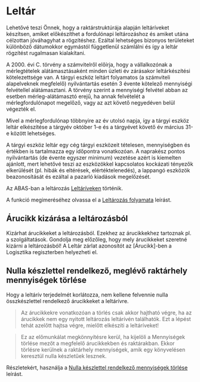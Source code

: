 # Leltár

Lehetővé teszi Önnek, hogy a raktárstruktúrája alapján leltáríveket készítsen, amiket előkészíthet a fordulónapi leltározáshoz és amiket utána célzottan jóváhagyhat a rögzítéshez. Ezáltal lehetséges bizonyos területeket különböző dátumokkor egymástól függetlenül számlálni és így a leltár rögzítést rugalmasan kialakítani.

A 2000. évi C. törvény a számvitelről előírja, hogy a vállalkozónak a mérlegtételek alátámasztásaként minden üzleti év zárásakor leltárkészítési kötelezettsége van. A tárgyi eszköz leltárt folyamatos (a számviteli alapelveknek megfelelő) nyilvántartás esetén 3 évente kötelező mennyiségi felvétellel alátámasztani. A törvény szerint a mennyiségi felvétel abban az esetben mérleg-alátámasztó erejű, ha annak felvételét a mérlegfordulónapot megelőző, vagy az azt követő negyedéven belül végezték el.

Mivel a mérlegfordulónap többnyire az év utolsó napja, így a tárgyi eszköz leltár elkészítése a tárgyév október 1-e és a tárgyévet követő év március 31-e között lehetséges. 

A tárgyi eszköz leltár egy cég tárgyi eszközeit tételesen, mennyiségben és értékben is tartalmazza egy időpontra vonatkozóan. A naprakész pontos nyilvántartás (de évente egyszer minimum) vezetése azért is kiemelten ajánlott, mert lehetővé teszi az eszközökkel kapcsolatos kockázati tényezők elkerülését (pl. hibák és eltérések, elértéktelenedés), a lappangó eszközök beazonosítását és ezáltal a pazarló kiadások megelőzését.

Az ABAS-ban a leltározás [Leltáríveken](leltariv.md) történik.

A funkció megimeréséhez olvassa el a [Leltározás folyamata](leltarozas-folyamata.md) leírást.

## Árucikk kizárása a leltározásból

Kizárhat árucikkeket a leltározásból. Ezekhez az árucikkekhez tartoznak pl. a szolgáltatások. Gondolja meg előzőleg, hogy mely árucikkeket szeretné kizárni a leltározásból! A Leltár zárlat azonosítót az [Árucikk]-ben a Logisztika regiszterben helyezheti el.

## Nulla készlettel rendelkező, meglévő raktárhely mennyiségek törlése

Hogy a leltárív terjedelmét korlátozza, nem kellene felvennie nulla összkészlettel rendelkező árucikkeket a leltárívre.

> Az árucikkekre vonatkozóan a törlés csak akkor hajtható végre, ha az árucikkek nem egy nyitott leltározás leltárívén találhatók. Ezt a lépést tehát azelőtt hajtsa végre, mielőtt elkészíti a leltáríveket!

> Ez az előmunkálat megkönnyítésre kerül, ha kijelöli a Mennyiségek törlése mezőt a megfelelő árucikkekben és raktárakban. Ekkor törlésre kerülnek a raktárhely mennyiségek, amik egy könyvelésen keresztül nulla készletűek lesznek.

Részletekért, használja a [Nulla készlettel rendelkező mennyiségek törlése](../nulla-keszlettel-rendelkezo-mennyisegek-torlese.md) leírást.